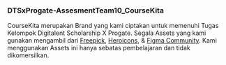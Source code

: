 ### DTSxProgate-AssesmentTeam10_CourseKita

CourseKita merupakan Brand yang kami ciptakan untuk memenuhi Tugas Kelompok Digitalent Scholarship X Progate.
Segala Assets yang kami gunakan mengambil dari [Freepick](https://www.freepik.com/home), [Heroicons](https://heroicons.com/), & [Figma Community](https://www.figma.com/community/web_design).
Kami menggunakan Assets ini hanya sebatas pembelajaran dan tidak dikomersilkan.
